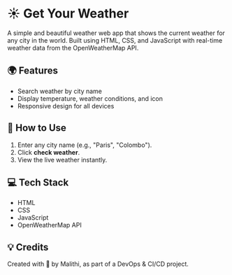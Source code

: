 # ☀️ Get Your Weather

A simple and beautiful weather web app that shows the current weather for any city in the world. Built using HTML, CSS, and JavaScript with real-time weather data from the OpenWeatherMap API.

## 🌍 Features

- Search weather by city name
- Display temperature, weather conditions, and icon
- Responsive design for all devices

## 🔧 How to Use

1. Enter any city name (e.g., "Paris", "Colombo").
2. Click **check weather**.
3. View the live weather instantly.

## 💻 Tech Stack

- HTML  
- CSS  
- JavaScript  
- OpenWeatherMap API

## 💡 Credits

Created with 💙 by Malithi, as part of a DevOps & CI/CD project.
